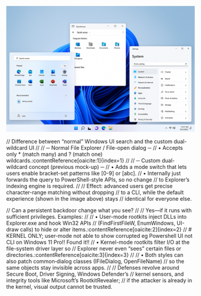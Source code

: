 ![alt text](<Difference between “normal” Windows UI search and the custom dual-wildcard UI.png>)

// Difference between “normal” Windows UI search and the custom dual-wildcard UI
//
// ─ Normal File Explorer / File-open dialog ─
//   • Accepts only  *  (match many)  and  ?  (match one)  wildcards.:contentReference[oaicite:1]{index=1}
//
// ─ Custom dual-wildcard concept  (previous mock-up) ─
//   • Adds a mode switch that lets users enable bracket-set patterns like  [0-9]  or  [abc].
//   • Internally just forwards the query to PowerShell-style APIs, so no change
//     to Explorer’s indexing engine is required.
//
// Effect: advanced users get precise character-range matching without dropping
// to a CLI, while the default experience (shown in the image above) stays
// identical for everyone else.

// Can a persistent backdoor change what you see?
//
// Yes—if it runs with sufficient privileges.  Examples:
//
//   • User-mode rootkits inject DLLs into Explorer.exe and hook Win32 APIs
//     (FindFirstFileW, EnumWindows, UI-draw calls) to hide or alter items.:contentReference[oaicite:2]{index=2}
// # KERNEL ONLY; user-mode not able to show corrupted eg Powershell UI not CLI on Windows 11 Pro!! Found it!!
//   • Kernel-mode rootkits filter I/O at the file-system driver layer so
//     Explorer never even “sees” certain files or directories.:contentReference[oaicite:3]{index=3}
//
//   • Both styles can also patch common‐dialog classes (IFileDialog, OpenFileName)
//     so the same objects stay invisible across apps.
//
// Defenses revolve around Secure Boot, Driver Signing, Windows Defender’s
// kernel sensors, and integrity tools like Microsoft’s RootkitRevealer;
// if the attacker is already in the kernel, visual output cannot be trusted.